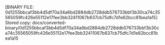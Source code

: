[BINARY FILE: 0d1255bbcaf3bb4d5df70a34a6bd2884db2728ddb576733bbf3b30ca74c35565059fc426e55112e17fee3bb32411067b637cb75dfc7d1e82bcc81bea1a15]
Stored copy: docs/converted-binary/0d1255bbcaf3bb4d5df70a34a6bd2884db2728ddb576733bbf3b30ca74c35565059fc426e55112e17fee3bb32411067b637cb75dfc7d1e82bcc81bea1a15
